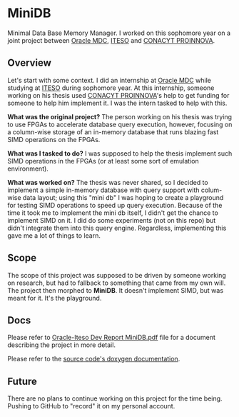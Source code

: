 # MiniDB

Minimal Data Base Memory Manager. I worked on this sophomore year on a joint project between [Oracle MDC](https://www.oracle.com/goto/mdc), [ITESO](https://www.iteso.mx/) and [CONACYT PROINNOVA](https://www.conacyt.gov.py/proinnova).

## Overview

Let's start with some context. I did an internship at [Oracle MDC](https://www.oracle.com/goto/mdc) while studying at [ITESO](https://www.iteso.mx/) during sophomore year. At this internship, someone working on his thesis used [CONACYT PROINNOVA](https://www.conacyt.gov.py/proinnova)'s help to get funding for someone to help him implement it. I was the intern tasked to help with this.

**What was the original project?** The person working on his thesis was trying to use FPGAs to accelerate database query execution, however, focusing on a column-wise storage of an in-memory database that runs blazing fast SIMD operations on the FPGAs.

**What was I tasked to do?** I was supposed to help the thesis implement such SIMD operations in the FPGAs (or at least some sort of emulation environment).

**What was worked on?** The thesis was never shared, so I decided to implement a simple in-memory database with query support with colum-wise data layout; using this "mini db" I was hoping to create a playground for testing SIMD operations to speed up query execution. Because of the time it took me to implement the mini db itself, I didn't get the chance to implement SIMD on it. I did do some experiments (not on this repo) but didn't integrate them into this query engine. Regardless, implementing this gave me a lot of things to learn.

## Scope

The scope of this project was supposed to be driven by someone working on research, but had to fallback to something that came from my own will. The project then morphed to **MiniDB**. It doesn't implement SIMD, but was meant for it. It's the playground.

## Docs

Please refer to [Oracle-Iteso Dev Report MiniDB.pdf](.\Oracle-Iteso-Dev-Report-MiniDB.pdf) file for a document describing the project in more detail.

Please refer to the [source code's doxygen documentation](.\src\html\index.html).

## Future

There are no plans to continue working on this project for the time being. Pushing to GitHub to "record" it on my personal account.
